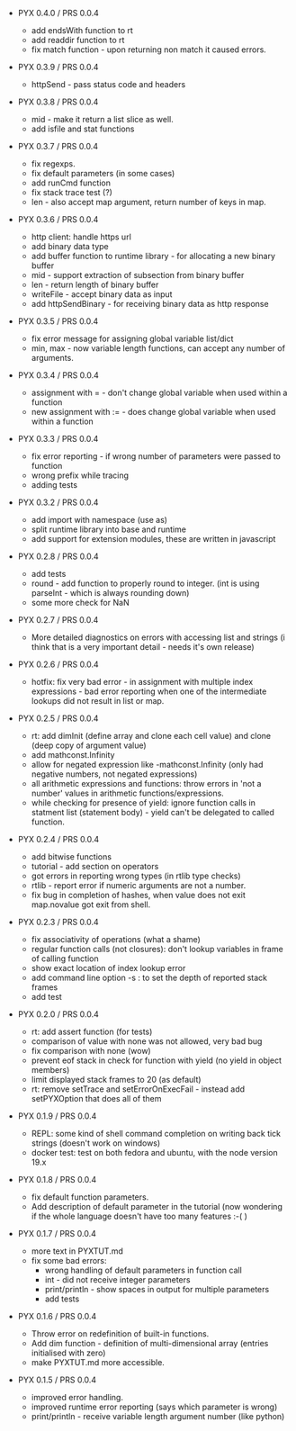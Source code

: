  * PYX 0.4.0 / PRS 0.0.4  
   * add endsWith function to rt
   * add readdir function to rt
   * fix match function - upon returning non match it caused errors.

 * PYX 0.3.9 / PRS 0.0.4  
   * httpSend - pass status code and headers

 * PYX 0.3.8 / PRS 0.0.4  
   * mid - make it return a list slice as well.
   * add isfile and stat functions

 * PYX 0.3.7 / PRS 0.0.4  
    * fix regexps.
    * fix default parameters (in some cases)
    * add runCmd function
    * fix stack trace test (?)
    * len - also accept map argument, return number of keys in map.
    

 * PYX 0.3.6 / PRS 0.0.4  
    * http client: handle https url
    * add binary data type 
    * add buffer function to runtime library - for allocating a new binary buffer
    * mid - support extraction of subsection from binary buffer
    * len - return length of binary buffer
    * writeFile - accept binary data as input
    * add httpSendBinary - for receiving binary data as http response
 
 * PYX 0.3.5 / PRS 0.0.4  
    * fix error message for assigning global variable list/dict
    * min, max - now variable length functions, can accept any number of arguments. 

 * PYX 0.3.4 / PRS 0.0.4  
    * assignment with = - don't change global variable when used within a function
    * new assignment with := - does change global variable when used within a function

 * PYX 0.3.3 / PRS 0.0.4  
    * fix error reporting - if wrong number of parameters were passed to function
    * wrong prefix while tracing 
    * adding tests

 * PYX 0.3.2 / PRS 0.0.4  
    * add import with namespace (use as)
    * split runtime library into base and runtime
    * add support for extension modules, these are written in javascript

 * PYX 0.2.8 / PRS 0.0.4  
    * add tests
    * round - add function to properly round to integer. (int is using parseInt - which is always rounding down)
    * some more check for NaN

 * PYX 0.2.7 / PRS 0.0.4  
    * More detailed diagnostics on errors with accessing list and strings (i think that is a very important detail - needs it's own release)

 * PYX 0.2.6 / PRS 0.0.4  
    * hotfix: fix very bad error - in assignment with multiple index expressions - bad error reporting when one of the intermediate lookups did not result in list or map.

 * PYX 0.2.5 / PRS 0.0.4  
    * rt: add dimInit (define array and clone each cell value) and clone (deep copy of argument value)
    * add mathconst.Infinity 
    * allow for negated expression like  -mathconst.Infinity (only had negative numbers, not negated expressions)
    * all arithmetic expressions and functions: throw errors in 'not a number' values in arithmetic functions/expressions. 
    * while checking for presence of yield: ignore function calls in statment list (statement body) - yield can't be delegated to called function.

* PYX 0.2.4 / PRS 0.0.4  
    * add bitwise functions
    * tutorial - add section on operators
    * got errors in reporting wrong types (in rtlib type checks)
    * rtlib - report error if numeric arguments are not a number.
    * fix bug in completion of hashes, when value does not exit map.novalue<tab tab> got exit from shell.

* PYX 0.2.3 / PRS 0.0.4  
    * fix associativity of operations (what a shame)
    * regular function calls (not closures): don't lookup variables in frame of calling function
    * show exact location of index lookup error
    * add command line option -s : to set the depth of reported stack frames
    * add test

* PYX 0.2.0 / PRS 0.0.4  
    * rt: add assert function (for tests)
    * comparison of value with none was not allowed, very bad bug
    * fix comparison with none (wow)
    * prevent eof stack in check for function with yield (no yield in object members)
    * limit displayed stack frames to 20 (as default)
    * rt: remove  setTrace and setErrorOnExecFail - instead add setPYXOption that does all of them

* PYX 0.1.9 / PRS 0.0.4  

    * REPL: some kind of shell command completion on writing back tick strings (doesn't work on windows)
    * docker test: test on both fedora and ubuntu, with the node version 19.x
 
* PYX 0.1.8 / PRS 0.0.4  
    
    * fix default function parameters.
    * Add description of default parameter in the tutorial
      (now wondering if the whole language doesn't have too many features :-( )

* PYX 0.1.7 / PRS 0.0.4  
 
    * more text in PYXTUT.md
    * fix some bad errors:
        - wrong handling of default parameters in function call
        - int - did not receive integer parameters
        - print/println - show spaces in output for multiple parameters
        - add tests

* PYX 0.1.6 / PRS 0.0.4  
    * Throw error on redefinition of built-in functions.
    * Add dim function - definition of multi-dimensional array (entries initialised with zero)
    * make PYXTUT.md more accessible. 

* PYX 0.1.5 / PRS 0.0.4  
     * improved error handling. 
     * improved runtime error reporting (says which parameter is wrong)
     * print/println - receive variable length argument number (like python)
                
